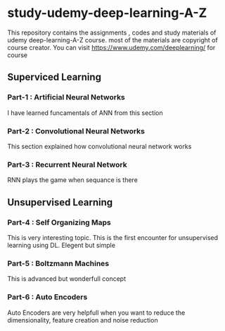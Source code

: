 # study-udemy-deep-learning-A-Z
This repository contains the assignments , codes and study materials of udemy deep-learning-A-Z course. most of the materials are copyright of course creator. You can visit https://www.udemy.com/deeplearning/ for course

## Superviced Learning
### Part-1 : Artificial Neural Networks
I have learned funcamentals of ANN from this section

### Part-2 : Convolutional Neural Networks
This section explained how convolutional neural network works

### Part-3 : Recurrent Neural Network
RNN plays the game when sequance is there

## Unsupervised Learning
### Part-4 : Self Organizing Maps
This is very interesting topic. This is the first encounter for unsupervised learning using DL. Elegent but simple

### Part-5 : Boltzmann Machines
This is advanced but wonderfull concept

### Part-6 : Auto Encoders
Auto Encoders are very helpfull when you want to reduce the dimensionality, feature creation and noise reduction


